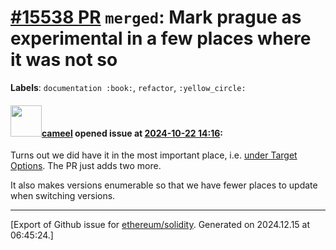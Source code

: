 # [\#15538 PR](https://github.com/ethereum/solidity/pull/15538) `merged`: Mark prague as experimental in a few places where it was not so
**Labels**: `documentation :book:`, `refactor`, `:yellow_circle:`


#### <img src="https://avatars.githubusercontent.com/u/137030?v=4" width="50">[cameel](https://github.com/cameel) opened issue at [2024-10-22 14:16](https://github.com/ethereum/solidity/pull/15538):

Turns out we did have it in the most important place, i.e. [under Target Options](https://docs.soliditylang.org/en/v0.8.28/using-the-compiler.html#target-options). The PR just adds two more.

It also makes versions enumerable so that we have fewer places to update when switching versions.




-------------------------------------------------------------------------------



[Export of Github issue for [ethereum/solidity](https://github.com/ethereum/solidity). Generated on 2024.12.15 at 06:45:24.]
